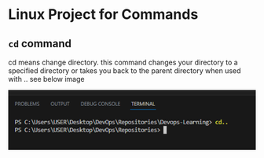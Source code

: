 # Linux Project for Commands

## `cd` command

cd means change directory. this command changes your directory to a specified directory or takes you back to the parent directory when used with .. see below image  

![Alt text](Images/cd...PNG)
